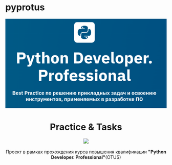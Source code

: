 # pyprotus
![Alt text](/python_professional.png)

<h1 align="center">Practice & Tasks</h1>
<p align="center">

<img src="https://img.shields.io/badge/made_by-KD3821-lightyellow" >

<p align="center">Проект в рамках прохождения курса повышения квалификации <b>"Python Developer. Professional"</b>(OTUS)
</p>